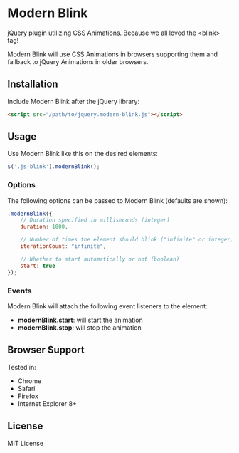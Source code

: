 # Modern Blink

jQuery plugin utilizing CSS Animations. Because we all loved the &lt;blink&gt; tag!

Modern Blink will use CSS Animations in browsers supporting them and fallback to jQuery Animations in older browsers.

## Installation

Include Modern Blink after the jQuery library:

```html
<script src="/path/to/jquery.modern-blink.js"></script>
```

## Usage

Use Modern Blink like this on the desired elements:

```js
$('.js-blink').modernBlink();
```

### Options

The following options can be passed to Modern Blink (defaults are shown):

```js
.modernBlink({
	// Duration specified in milliseconds (integer)
	duration: 1000,

	// Number of times the element should blink ("infinite" or integer)
	iterationCount: "infinite",

	// Whether to start automatically or not (boolean)
	start: true
});
```
### Events

Modern Blink will attach the following event listeners to the element:

- **modernBlink.start**: will start the animation
- **modernBlink.stop**: will stop the animation

## Browser Support

Tested in:
* Chrome
* Safari
* Firefox
* Internet Explorer 8+

## License

MIT License